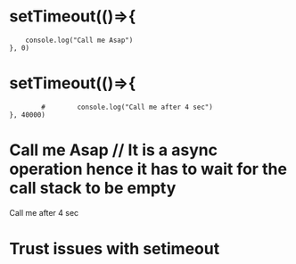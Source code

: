 
#    setTimeout(()=>{
        console.log("Call me Asap")
    }, 0)

#        setTimeout(()=>{
            #        console.log("Call me after 4 sec")
    }, 40000)


# Call me Asap   // It is a async operation hence it has to wait for the call stack to be empty 
  Call me after 4 sec

# Trust issues with setimeout 

